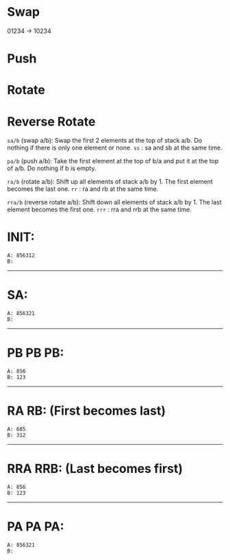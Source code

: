 # Swap
01234 -> 10234

# Push

# Rotate

# Reverse Rotate


`sa/b` (swap a/b): Swap the first 2 elements at the top of stack a/b.
	Do nothing if there is only one element or none.
`ss` : sa and sb at the same time.

`pa/b` (push a/b): Take the first element at the top of b/a and put it at the top of a/b.
	Do nothing if b is empty.

`ra/b` (rotate a/b): Shift up all elements of stack a/b by 1.
	The first element becomes the last one.
`rr` : ra and rb at the same time.

`rra/b` (reverse rotate a/b): Shift down all elements of stack a/b by 1.
	The last element becomes the first one.
`rrr` : rra and rrb at the same time.

# INIT:
	A: 856312
	B: 
_________________
# SA:
	A: 856321
	B: 
_________________
# PB PB PB:
	A: 856
	B: 123
_________________
# RA RB: (First becomes last)
	A: 685
	B: 312
_________________
# RRA RRB: (Last becomes first)
	A: 856
	B: 123
_________________
# PA PA PA:
	A: 856321
	B: